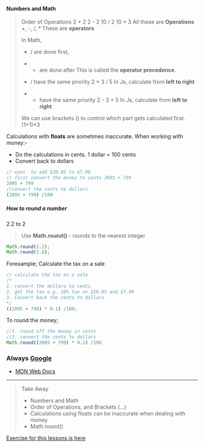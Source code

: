 #### Numbers and Math
> Order of Operations
> 2 + 2
> 2 - 2
> 10 / 2
> 10 * 3 
> All these are **Operations**
> +, -, /, * These are **operators**
>
> In Math, 
> * /  are done first, 
> + - are done after 
> This is called the **operator precedence**.
>
> * / have the same priority
> 2 * 3 / 5 
> In Js, calculate from **left to right**
>
> + - have the same priority
> 2 - 3 + 5 
> In Js, calculate from **left to right**
>
> We can use  brackets () to control which part gets calculated first.
> (1+1)*3
>

Calculations with **floats** are sometimes inaccurate.
    When working with money:-
- Do the calculations in cents. 1 dollar = 100 cents
- Convert back to dollars
```javascript
// want  to add $20.95 to $7.99
// first convert the money to cents 2095 + 799
2095 + 799
//convert the cents to dollars
(2095 + 799) /100

```

##### How to round a number
2.2 to 2
> Use **Math.round()** - rounds to the nearest integer
```javascript
Math.round(2.2);
Math.round(2.8);
```
Forexample; Calculate the tax on a sale
```javascript
// calculate the tax on a sale
/*
1. convert the dollars to cents
2. get the tax e.g. 10% tax on $20.95 and $7.99
3. Convert back the cents to dollars
*/
((2095 + 799) * 0.1) /100;
```

To round the money;
```javascript
//1. round off the money in cents 
//2. convert the cents to dollars
Math.round((2095 + 799) * 0.1) /100

```

### Always [Google](https://www.google.com)
- [MDN Web Docs](https://developer.mozilla.org/en-US/docs/Web/JavaScript)
<hr>

> Take Away
> - Numbers and Math
> - Order of Operations, and Brackets (...)
> - Calculations using floats can be inaccurate when dealing with money.
> - Math.round()

[Exercise for this lessons is here](./Exercise-images/Js-exercise2.jpg) 
